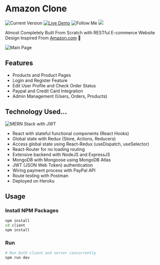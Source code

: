 # Amazon Clone

![Current Version](https://img.shields.io/github/last-commit/superywan/amazon-clone) [![Live Demo](https://img.shields.io/badge/demo-online-green.svg)](https://amazoncloneapp.herokuapp.com/) ![Follow Me](https://img.shields.io/github/followers/superywan?style=social) ![](https://img.shields.io/github/stars/superywan/amazon-clone?style=social)

Almost Completely Built From Scratch with RESTful E-commerce Website Design Inspired From [Amazon.com](https://www.amazon.com/) 🛒

![Main Page](https://i.imgur.com/nc4rw1o.png)

## Features

- Products and Product Pages
- Login and Register Feature
- Edit User Profile and Check Order Status
- Paypal and Credit Card Integration
- Admin Management (Users, Orders, Products)

## Technology Used...

![MERN Stack with JWT](https://i.imgur.com/FdrtFyn.png)

- React with stateful functional components (React Hooks)
- Global state with Redux (Store, Actions, Reducers)
- Access global state using React-Redux (useDispatch, useSelector)
- React-Router for no loading routing
- Extensive backend with NodeJS and ExpressJS
- MongoDB with Mongoose using MongoDB Atlas
- JWT (JSON Web Token) authentication
- Wiring payment process with PayPal API
- Route testing with Postman
- Deployed on Heroku

## Usage

### Install NPM Packages

```bash
npm install
cd client
npm install
```

### Run

```bash
# Run both client and server concurrently
npm run dev
```
